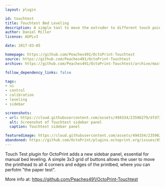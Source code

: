 ```yaml
---
layout: plugin

id: touchtest
title: Touchtest Bed Leveling
description: A simple tool to move the extruder to different touch points around the perimeter of the print bed. Useful for bed leveling.
author: Daniel Miller
license: AGPLv3

date: 2017-03-05

homepage: https://github.com/Peaches491/OctoPrint-Touchtest
source: https://github.com/Peaches491/OctoPrint-Touchtest
archive: https://github.com/Peaches491/OctoPrint-Touchtest/archive/master.zip

follow_dependency_links: false

tags:
- ui
- control
- calibration
- leveling
- sidebar

screenshots:
- url: https://cloud.githubusercontent.com/assets/494334/23596279/dfd73e88-01dd-11e7-862d-46ca012149af.PNG
  alt: Screenshot of Touchtest sidebar panel
  caption: Touchtest sidebar panel

featuredimage: https://cloud.githubusercontent.com/assets/494334/23596279/dfd73e88-01dd-11e7-862d-46ca012149af.PNG
abandoned: https://github.com/OctoPrint/plugins.octoprint.org/issues/653
---
```


Touch Test plugin for OctoPrint adds a new sidebar panel, essential for manual bed leveling.
A simple 3x3 grid of buttons allows the user to move the printhead to all 4 corners and edges of the printbed, where you can perfotm "the paper test".

More info at: https://github.com/Peaches491/OctoPrint-Touchtest
